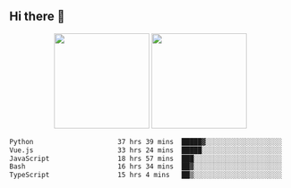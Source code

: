 ## Hi there 👋
<div align="center">
<span>  </span>
<img height="170px" src="https://github-readme-stats.vercel.app/api?username=bigQY&show_icons=true&count_private==true&v=3" /><span>        </span><img height="170px" src="https://github-readme-stats.vercel.app/api/top-langs/?username=bigQY&layout=compact&langs_count=8&v=3" />
<span>  </span>
</div>
<div align="center">

<!--START_SECTION:waka-->

```txt
Python                     37 hrs 39 mins  █████▓░░░░░░░░░░░░░░░░░░░   23.11 %
Vue.js                     33 hrs 24 mins  █████░░░░░░░░░░░░░░░░░░░░   20.50 %
JavaScript                 18 hrs 57 mins  ███░░░░░░░░░░░░░░░░░░░░░░   11.64 %
Bash                       16 hrs 34 mins  ██▓░░░░░░░░░░░░░░░░░░░░░░   10.17 %
TypeScript                 15 hrs 4 mins   ██▒░░░░░░░░░░░░░░░░░░░░░░   09.25 %
```

<!--END_SECTION:waka-->
</div>
